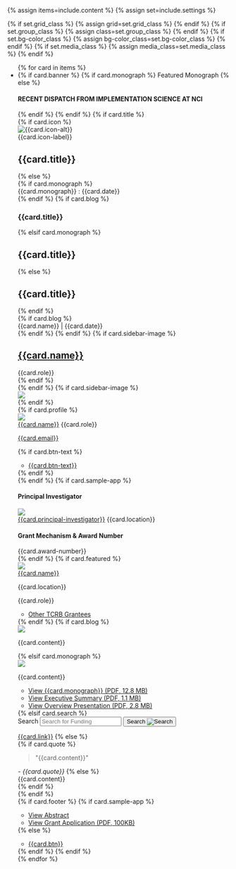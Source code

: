 {% assign items=include.content %}
{% assign set=include.settings %}

{% if set.grid_class %}
    {% assign grid=set.grid_class %}
{% endif %}
{% if set.group_class %}
    {% assign class=set.group_class %}
{% endif %}
{% if set.bg-color_class %}
    {% assign bg-color_class=set.bg-color_class %}
{% endif %}
{% if set.media_class %}
    {% assign media_class=set.media_class %}
{% endif %}

<ul class="usa-card-group box-component"> 
  {% for card in items %}
    <li class="usa-card {{ grid | default:'desktop: grid-col-6}}">
        <div class="usa-card__container {{ class | default: 'usa-card__container' }} {{ card.bg-color}}">
          {% if card.banner %}
            {% if card.monograph %}
              <span class="dark-banner">Featured Monograph</span>
            {% else %}
              <h4 class="dark-banner">RECENT DISPATCH FROM IMPLEMENTATION SCIENCE AT NCI</h4>
            {% endif %}
          {% endif %}
          {% if card.title %}
            <div class="usa-card__header icon-header">
              {% if card.icon %}
                <div class="title_icon">
                    <img src="{{card.icon}}" alt="{{card.icon-alt}}">
                </div>
                <div>
                  <span class="icon-label">{{card.icon-label}}</span>
                  <h2 class="usa-card__heading">{{card.title}}</h2>
                </div>
              {% else %}
                <div>
                  {% if card.monograph %}
                    <div class="name_date">
                      <span>{{card.monograph}}</span><span> : </span><span>{{card.date}}</span>
                    </div>
                  {% endif %}
                  {% if card.blog %}
                    <h3 class="blog-title"><a>{{card.title}}</a></h3>
                  {% elsif card.monograph %}
                    <h2 class="monograph-title"><a>{{card.title}}</a></h2>
                  {% else %}
                    <h2 class="usa-card__heading">{{card.title}}</h2>
                  {% endif %}
                </div>
                {% if card.blog %}
                <div class="name_date">
                  <span>{{card.name}}</span><span> | </span><span>{{card.date}}</span>
                </div>
                {% endif %}
              {% endif %}
                {% if card.sidebar-image %}
                  <div>
                    <h2 class="usa-card__heading"><a href="">{{card.name}}</a></h2>
                    <span class="subtitle">{{card.role}}</span>
                  </div>
                {% endif %}
            </div>
          {% endif %}
          {% if card.sidebar-image %}
            <div class="usa-card__media">
                <div class="usa-card__img">
                  <img src="{{card.media}}"/>
                </div>
            </div>
          {% endif %}
          <div class="usa-card__body">
            {% if card.profile %}
              <div class="usa-card__media {{media_class}}">
                <div class="usa-card__img">
                  <img src="{{card.media}}"/>
                </div>
              </div>
              <div class="link-button">
                <span class="name"><a href="">{{card.name}}</a></span>
                <span class="role">{{card.role}}</span>
                <p class="email"><a href="dchamber@mail.nih.gov">{{card.email}}</a></p>
                {% if card.btn-text %}
                  <ul class="usa-button-group">
                    <li class="usa-button-group__item flag-button">
                      <a href="" class="usa-button">{{card.btn-text}}</a>
                      <a href="" class="usa-button semi-button">
                        <i class="fa-solid fa-up-right-from-square"></i>
                      </a>
                    </li>
                  </ul>
                {% endif %}
              </div>
            {% endif %}
            {% if card.sample-app %}
              <div class="sample-app__content">
                <div>
                  <h4>Principal Investigator</h4>
                    <div class="principal-investigator">
                      <div class="usa-card__media {{media_class}}">
                        <div class="usa-card__img">
                            <img src="{{card.media}}"/>
                        </div>
                      </div>  
                      <div>
                          <span><a href="" class="investigator">{{card.principal-investigator}}<i class="fas fa-external-link-alt"></i></a></span>
                          <span class="location">{{card.location}}</span>
                      </div>                
                    </div>
                </div>
                <div>
                    <h4>Grant Mechanism & Award Number</h4>
                    <span>{{card.award-number}}</span>
                </div>
              </div>
            {% endif %}
            {% if card.featured %}
              <div class="usa-card__media {{media_class}}">
                <div class="usa-card__img">
                  <img src="{{card.media}}"/>
                </div>
              </div>
              <div class="link-button">
                <span class="name"><a href="">{{card.name}}</a></span>
                <p class="location">{{card.location}}</p>
                <p class="role">{{card.role}}</p>
                <ul class="usa-button-group">
                  <li class="usa-button-group__item flag-button">
                    <a href="" class="usa-button">Other TCRB Grantees</a>
                  </li>
                </ul>
              </div>
            {% endif %}
            {% if card.blog %}
              <div class="blog-box__content">
                <div class="blog-profile">
                  <div class="usa-card__img">
                    <img src="{{card.media}}"/>
                  </div>
                </div>
                <div class="blurb">
                    <p>
                        {{card.content}}
                    </p>
                </div>
              </div>
            {% elsif card.monograph %}
              <div class="monograph__content">
                <div class="blog-profile">
                    <div class="usa-card__img">
                        <img src="{{card.media}}"/>
                    </div>
                </div>
                <div class="text-buttons">
                  <div class="blurb">
                      <p>
                          {{card.content}}
                      </p>
                  </div>
                  <ul class="usa-button-group">
                    <li class="usa-button-group__item">
                        <a href="" class="usa-button">View {{card.monograph}} (PDF, 12.8 MB)</a>
                    </li>
                    <li class="usa-button-group__item">
                        <a href="" class="usa-button">View Executive Summary (PDF, 1.1 MB)</a>
                    </li>
                    <li class="usa-button-group__item">
                        <a href="" class="usa-button">View Overview Presentation (PDF, 2.8 MB)</a>
                    </li>
                  </ul>
                </div>
              </div>
            {% elsif card.search %}
              <section aria-label="Search component">
                <form class="usa-search" role="search">
                    <label class="usa-sr-only" for="search-field">Search</label>
                    <input class="usa-input" id="search-field" type="search" name="search" placeholder="Search for Funding"/>
                    <button class="usa-button" type="submit">
                        <span class="usa-search__submit-text">Search </span>
                        <img src="/assets/img/usa-icons-bg/search--white.svg" class="usa-search__submit-icon" alt="Search"/>
                    </button>
                </form>
              </section>
              <a href="" class="search-link">{{card.link}}</a>
            {% else %}
              <div class="content-area">
                {% if card.quote %}
                  <blockquote>"{{card.content}}"</blockquote>
                  <cite>- {{card.quote}}</cite>
                  {% else %}
                  <div>{{card.content}}</div>
                {% endif %}
              </div>
            {% endif %}
          </div>
          {% if card.footer %}
            {% if card.sample-app %}
                <div class="usa-card__footer">
                  <ul class="usa-button-group">
                      <li class="usa-button-group__item">
                          <a href="{{ card.btn-link }}" class="usa-button">View Abstract</a>
                      </li>
                      <li class="usa-button-group__item">
                          <a href="" class="usa-button">View Grant Application (PDF, 100KB)</a>
                      </li>
                  </ul>
                </div>
            {% else %}
            <div class="usa-card__footer">
              <ul class="usa-button-group">
                <li class="usa-button-group__item">
                  <a href="" class="usa-button">{{card.btn}}</a>
                </li>
              </ul>
            </div>
          {% endif %}
        {% endif %}
        </div>
    </li>
  {% endfor %}
</ul>